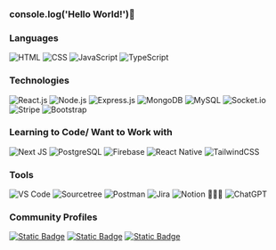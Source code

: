 ### console.log('Hello World!')🐒

### Languages
![HTML](https://img.shields.io/badge/HTML-e54b20?style=flat&logo=html5&logoColor=white) ![CSS](https://img.shields.io/badge/CSS-%231572B6?style=flat&logo=css3&logoColor=white&color=1572B6) ![JavaScript](https://img.shields.io/badge/JavaScript-%23323330.svg?style=flat&logo=javascript&logoColor=%23F7DF1E&) ![TypeScript](https://img.shields.io/badge/TypeScript-%233178C6?style=flat&logo=typescript&logoColor=white&color=3178C6) 

### Technologies
![React.js](https://img.shields.io/badge/React.js-%23169fca?style=flat&logo=react&logoColor=white) ![Node.js](https://img.shields.io/badge/Node.js-5fa04f?style=flat&logo=node.js&logoColor=white&labelColor=#323330) ![Express.js](https://img.shields.io/badge/Express.js-%23404d59.svg?style=flate&logo=express&logoColor=%2361DAFB) ![MongoDB](https://img.shields.io/badge/MongoDB-%2347A248?style=flat&logo=mongodb&logoColor=white&color=%2347A248) ![MySQL](https://img.shields.io/badge/MySQL-%234479A1?style=flat&logo=mysql&logoColor=white&color=%234479A1) ![Socket.io](https://img.shields.io/badge/-Socket.io-010101?style=flat&logo=socket.io) ![Stripe](https://img.shields.io/badge/Stripe-%23526599?style=flat&logo=stripe&logoColor=white&color=%23526599) ![Bootstrap](https://img.shields.io/badge/Bootstrap-%238511FA.svg?style=flat&logo=bootstrap&logoColor=white)

### Learning to Code/ Want to Work with
![Next JS](https://img.shields.io/badge/Next.js-black?style=flat&logo=next.js&logoColor=white) ![PostgreSQL](https://img.shields.io/badge/PostgreSQL-%23316192?style=flat&logo=postgresql&logoColor=white&color=%23316192) ![Firebase](https://img.shields.io/badge/Firebase-039BE5?style=flat&logo=Firebase&logoColor=white&logoColor=%2361DAFB) ![React Native](https://img.shields.io/badge/React_Native-%23169fca?style=flat&logo=react&logoColor=white) ![TailwindCSS](https://img.shields.io/badge/TailwindCSS-%2338B2AC.svg?style=flat&logo=tailwind-css&logoColor=white)

### Tools
![VS Code](https://img.shields.io/badge/-VS%20Code-007ACC?style=flat&logo=visual-studio-code&logoColor=white) ![Sourcetree](https://img.shields.io/badge/-Sourcetree-0052CC?style=flat&logo=sourcetree&logoColor=white) ![Postman](https://img.shields.io/badge/-Postman-FF6C37?style=flat&logo=postman&logoColor=white) ![Jira](https://img.shields.io/badge/-Jira-0052CC?style=flat&logo=jira&logoColor=white) ![Notion](https://img.shields.io/badge/-Notion-000000?style=flat&logo=notion&logoColor=white) 💁🏻‍♂️ ![ChatGPT](https://img.shields.io/badge/-ChatGPT-74aa9c?style=flat&logo=openai&logoColor=white)

### Community Profiles
[![Static Badge](https://img.shields.io/badge/-stackoverflow-FE7A16?style=flat&logo=stack-overflow&logoColor=white)](https://stackoverflow.com/users/8798180/thanushkanth-shan) [![Static Badge](https://img.shields.io/badge/DEV.to-0A0A0A?style=flat&logo=dev.to&logoColor=white)](https://dev.to/thanu_) [![Static Badge](https://img.shields.io/badge/Medium-12100E?style=flat&logo=medium&logoColor=white)](https://medium.com/@thanu_)
